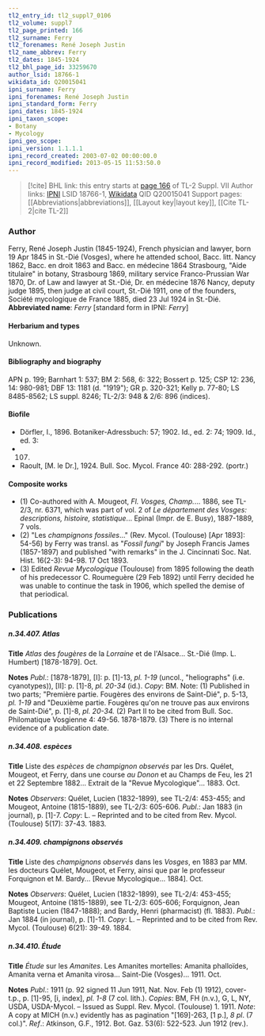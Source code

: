 ```yaml
---
tl2_entry_id: tl2_suppl7_0106
tl2_volume: suppl7
tl2_page_printed: 166
tl2_surname: Ferry
tl2_forenames: René Joseph Justin
tl2_name_abbrev: Ferry
tl2_dates: 1845-1924
tl2_bhl_page_id: 33259670
author_lsid: 18766-1
wikidata_id: Q20015041
ipni_surname: Ferry
ipni_forenames: René Joseph Justin
ipni_standard_form: Ferry
ipni_dates: 1845-1924
ipni_taxon_scope: 
- Botany
- Mycology
ipni_geo_scope: 
ipni_version: 1.1.1.1
ipni_record_created: 2003-07-02 00:00:00.0
ipni_record_modified: 2013-05-15 11:53:50.0
---
```


> [!cite] BHL link: this entry starts at [page 166](https://www.biodiversitylibrary.org/page/33259670) of TL-2 Suppl. VII
> Author links: [IPNI](https://www.ipni.org/a/18766-1) LSID 18766-1, [Wikidata](https://www.wikidata.org/wiki/Q20015041) QID Q20015041
> Support pages: [[Abbreviations|abbreviations]], [[Layout key|layout key]], [[Cite TL-2|cite TL-2]]

### Author

Ferry, René Joseph Justin (1845-1924), French physician and lawyer, born 19 Apr 1845 in St.-Dié (Vosges), where he attended school, Bacc. litt. Nancy 1862, Bacc. en droit 1863 and Bacc. en médecine 1864 Strasbourg, "Aide titulaire" in botany, Strasbourg 1869, military service Franco-Prussian War 1870, Dr. of Law and lawyer at St.-Dié, Dr. en médecine 1876 Nancy, deputy judge 1895, then judge at civil court, St.-Dié 1911, one of the founders, Société mycologique de France 1885, died 23 Jul 1924 in St.-Dié. 
**Abbreviated name**: *Ferry* \[standard form in IPNI: *Ferry*\]

#### Herbarium and types

Unknown.

#### Bibliography and biography

APN p. 199; Barnhart 1: 537; BM 2: 568, 6: 322; Bossert p. 125; CSP 12: 236, 14: 980-981; DBF 13: 1181 (d. "1919"); GR p. 320-321; Kelly p. 77-80; LS 8485-8562; LS suppl. 8246; TL-2/3: 948 & 2/6: 896 (indices).

#### Biofile

- Dörfler, I., 1896. Botaniker-Adressbuch: 57; 1902. Id., ed. 2: 74; 1909. Id., ed. 3:
- 107.
- Raoult, \[M. le Dr.\], 1924. Bull. Soc. Mycol. France 40: 288-292. (portr.)

#### Composite works

- (1) Co-authored with A. Mougeot, *Fl. Vosges, Champ.*... 1886, see TL-2/3, nr. 6371, which was part of vol. 2 of *Le département des Vosges: descriptions, histoire, statistique*... Epinal (Impr. de E. Busy), 1887-1889, 7 vols.
- (2) "Les *champignons fossiles*..." (Rev. Mycol. (Toulouse) \[Apr 1893\]: 54-56) by Ferry was transl. as "*Fossil fungi*" by Joseph Francis James (1857-1897) and published "with remarks" in the J. Cincinnati Soc. Nat. Hist. 16(2-3): 94-98. 17 Oct 1893.
- (3) Edited *Revue Mycologique* (Toulouse) from 1895 following the death of his predecessor C. Roumeguère (29 Feb 1892) until Ferry decided he was unable to continue the task in 1906, which spelled the demise of that periodical.

### Publications

##### n.34.407. Atlas

**Title**
*Atlas* des *fougères* de la *Lorraine* et de l'Alsace... St.-Dié (Imp. L. Humbert) \[1878-1879\]. Oct.

**Notes**
*Publ*.: \[1878-1879\], \[I\]: p. \[1\]-13, *pl. 1-19* (uncol., "heliographs" (i.e. cyanotypes)), \[II\]: p. \[1\]-8, *pl. 20-34* (id.). *Copy*: BM.
Note: (1) Published in two parts; "Première partie. Fougères des environs de Saint-Dié", p. 5-13, *pl. 1-19* and "Deuxième partie. Fougères qu'on ne trouve pas aux environs de Saint-Dié", p. \[1\]-8, *pl. 20-34.* (2) Part II to be cited from Bull. Soc. Philomatique Vosgienne 4: 49-56. 1878-1879. (3) There is no internal evidence of a publication date.

##### n.34.408. espèces

**Title**
Liste des *espèces* de *champignon observés* par les Drs. Quélet, Mougeot, et Ferry, dans une course *au Donon* et au Champs de Feu, les 21 et 22 Septembre 1882... Extrait de la "Revue Mycologìque"... 1883. Oct.

**Notes**
*Observers*: Quélet, Lucien (1832-1899), see TL-2/4: 453-455; and Mougeot, Antoine (1815-1889), see TL-2/3: 605-606.
*Publ*.: Jan 1883 (in journal), p. \[1\]-7. *Copy*: L. – Reprinted and to be cited from Rev. Mycol. (Toulouse) 5(17): 37-43. 1883.

##### n.34.409. champignons observés

**Title**
Liste des *champignons observés* dans les *Vosges*, en 1883 par MM. les docteurs Quélet, Mougeot, et Ferry, ainsi que par le professeur Forquignon et M. Bardy... \[Revue Mycologique... 1884\]. Oct.

**Notes**
*Observers*: Quélet, Lucien (1832-1899), see TL-2/4: 453-455; Mougeot, Antoine (1815-1889), see TL-2/3: 605-606; Forquignon, Jean Baptiste Lucien (1847-1888); and Bardy, Henri (pharmacist) (fl. 1883).
*Publ*.: Jan 1884 (in journal), p. \[1\]-11. *Copy*: L. – Reprinted and to be cited from Rev. Mycol. (Toulouse) 6(21): 39-49. 1884.

##### n.34.410. Étude

**Title**
*Étude* sur les *Amanites*. Les Amanites mortelles: Amanita phalloïdes, Amanita verna et Amanita virosa... Saint-Die (Vosges)... 1911. Oct.

**Notes**
*Publ*.: 1911 (p. 92 signed 11 Jun 1911, Nat. Nov. Feb (1) 1912), cover-t.p., p. \[1\]-95, \[i, index\], *pl. 1-8* (7 col. lith.). *Copies*: BM, FH (n.v.), G, L, NY, USDA, USDA-Mycol. – Issued as Suppl. Rev. Mycol. (Toulouse) 1. 1911.
*Note*: A copy at MICH (n.v.) evidently has as pagination "\[169\]-263, \[1 p.\], *8 pl*. (7 col.)".
*Ref*.: Atkinson, G.F., 1912. Bot. Gaz. 53(6): 522-523. Jun 1912 (rev.).

